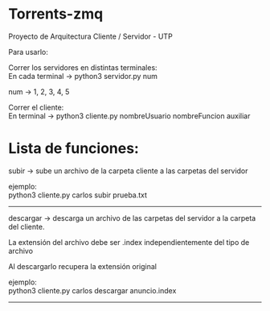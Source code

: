 # Torrents-zmq

Proyecto de Arquitectura Cliente / Servidor - UTP

Para usarlo:

Correr los servidores en distintas terminales:   
En cada terminal -> python3 servidor.py num

num -> 1, 2, 3, 4, 5

Correr el cliente:  
En terminal -> python3 cliente.py nombreUsuario nombreFuncion auxiliar

# Lista de funciones:

subir -> sube un archivo de la carpeta cliente a las carpetas del servidor

ejemplo:  
python3 cliente.py carlos subir prueba.txt

----------------------------------------------------------------------------------------------------------------------------------------------------------------
descargar -> descarga un archivo de las carpetas del servidor a la carpeta del cliente.

La extensión del archivo debe ser .index independientemente del tipo de archivo

Al descargarlo recupera la extensión original

ejemplo:  
python3 cliente.py carlos descargar anuncio.index

----------------------------------------------------------------------------------------------------------------------------------------------------------------


